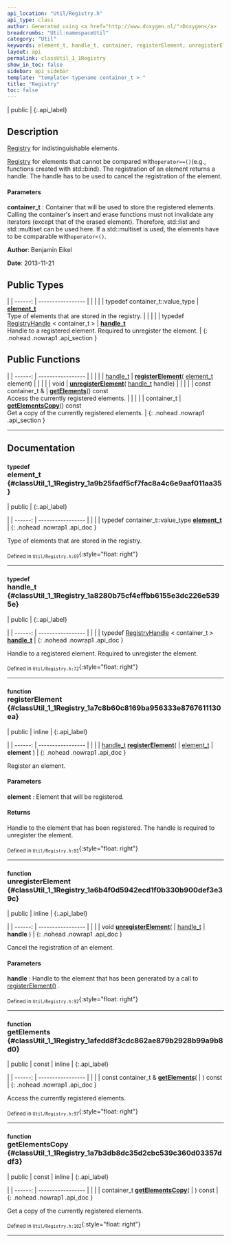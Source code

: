 ```yaml
---
api_location: "Util/Registry.h"
api_type: class
author: Generated using <a href="http://www.doxygen.nl/">Doxygen</a>
breadcrumbs: "Util:namespaceUtil"
category: "Util"
keywords: element_t, handle_t, container, registerElement, unregisterElement, getElements, getElementsCopy
layout: api
permalink: classUtil_1_1Registry
show_in_toc: false
sidebar: api_sidebar
template: "template< typename container_t > "
title: "Registry"
toc: false
---
```


| public |
{:.api_label}

## Description

[Registry](classUtil_1_1Registry) for indistinguishable elements.

 [Registry](classUtil_1_1Registry) for elements that cannot be compared with`operator==()`(e.g., functions created with std::bind). The registration of an element returns a handle. The handle has to be used to cancel the registration of the element.


#### Parameters
**container_t**
:  Container that will be used to store the registered elements. Calling the container's insert and erase functions must not invalidate any iterators (except that of the erased element). Therefore, std::list and std::multiset can be used here. If a std::multiset is used, the elements have to be comparable with`operator<()`.





**Author**: Benjamin Eikel



**Date**: 2013-11-21





## Public Types

|
| ------: | ----------------- |
|  | |
| typedef container_t::value_type | **[element_t](#classUtil_1_1Registry_1a9b25fadf5cf7fac8a4c6e9aaf011aa35)**  <br/> Type of elements that are stored in the registry. |
|  | |
| typedef [RegistryHandle](classUtil_1_1RegistryHandle) < container_t > | **[handle_t](#classUtil_1_1Registry_1a8280b75cf4effbb6155e3dc226e5395e)**  <br/> Handle to a registered element. Required to unregister the element. |
{: .nohead .nowrap1 .api_section }


## Public Functions

|
| ------: | ----------------- |
|  | |
| [handle_t](classUtil_1_1Registry#classUtil_1_1Registry_1a8280b75cf4effbb6155e3dc226e5395e) | **[registerElement](#classUtil_1_1Registry_1a7c8b60c8169ba956333e8767611130ea)**( [element_t](classUtil_1_1Registry#classUtil_1_1Registry_1a9b25fadf5cf7fac8a4c6e9aaf011aa35)  element) |
|  | |
| void | **[unregisterElement](#classUtil_1_1Registry_1a6b4f0d5942ecd1f0b330b900def3e39c)**( [handle_t](classUtil_1_1Registry#classUtil_1_1Registry_1a8280b75cf4effbb6155e3dc226e5395e)  handle) |
|  | |
| const container_t & | **[getElements](#classUtil_1_1Registry_1afedd8f3cdc862ae879b2928b99a9b8d0)**() const <br/> Access the currently registered elements. |
|  | |
| container_t | **[getElementsCopy](#classUtil_1_1Registry_1a7b3db8dc35d2cbc539c360d03357ddf3)**() const <br/> Get a copy of the currently registered elements. |
{: .nohead .nowrap1 .api_section }


-------------------------------------------------------------------

## Documentation

### <small>typedef</small><br/> element_t {#classUtil_1_1Registry_1a9b25fadf5cf7fac8a4c6e9aaf011aa35}

| public |
{:.api_label}

|
| ------: | ----------------- |
|  |
| typedef container_t::value_type **[element_t](#classUtil_1_1Registry_1a9b25fadf5cf7fac8a4c6e9aaf011aa35)**  |
{: .nohead .nowrap1 .api_doc }

Type of elements that are stored in the registry.





<sub>Defined in `Util/Registry.h:69`</sub>{:style="float: right"}

-------------------------------------------------------------------

### <small>typedef</small><br/> handle_t {#classUtil_1_1Registry_1a8280b75cf4effbb6155e3dc226e5395e}

| public |
{:.api_label}

|
| ------: | ----------------- |
|  |
| typedef [RegistryHandle](classUtil_1_1RegistryHandle) < container_t > **[handle_t](#classUtil_1_1Registry_1a8280b75cf4effbb6155e3dc226e5395e)**  |
{: .nohead .nowrap1 .api_doc }

Handle to a registered element. Required to unregister the element.





<sub>Defined in `Util/Registry.h:72`</sub>{:style="float: right"}

-------------------------------------------------------------------

### <small>function</small><br/> registerElement {#classUtil_1_1Registry_1a7c8b60c8169ba956333e8767611130ea}

| public | inline |
{:.api_label}

|
| ------: | ----------------- |
|  |
| [handle_t](classUtil_1_1Registry#classUtil_1_1Registry_1a8280b75cf4effbb6155e3dc226e5395e) **[registerElement](#classUtil_1_1Registry_1a7c8b60c8169ba956333e8767611130ea)**( |  [element_t](classUtil_1_1Registry#classUtil_1_1Registry_1a9b25fadf5cf7fac8a4c6e9aaf011aa35)  | **element** ) |
{: .nohead .nowrap1 .api_doc }



Register an element.


#### Parameters
**element**
:  Element that will be registered.




#### Returns
Handle to the element that has been registered. The handle is required to unregister the element.





<sub>Defined in `Util/Registry.h:81`</sub>{:style="float: right"}

-------------------------------------------------------------------

### <small>function</small><br/> unregisterElement {#classUtil_1_1Registry_1a6b4f0d5942ecd1f0b330b900def3e39c}

| public | inline |
{:.api_label}

|
| ------: | ----------------- |
|  |
| void **[unregisterElement](#classUtil_1_1Registry_1a6b4f0d5942ecd1f0b330b900def3e39c)**( |  [handle_t](classUtil_1_1Registry#classUtil_1_1Registry_1a8280b75cf4effbb6155e3dc226e5395e)  | **handle** ) |
{: .nohead .nowrap1 .api_doc }



Cancel the registration of an element.


#### Parameters
**handle**
:  Handle to the element that has been generated by a call to [registerElement()](classUtil_1_1Registry#classUtil_1_1Registry_1a7c8b60c8169ba956333e8767611130ea) .







<sub>Defined in `Util/Registry.h:92`</sub>{:style="float: right"}

-------------------------------------------------------------------

### <small>function</small><br/> getElements {#classUtil_1_1Registry_1afedd8f3cdc862ae879b2928b99a9b8d0}

| public | const | inline |
{:.api_label}

|
| ------: | ----------------- |
|  |
| const container_t & **[getElements](#classUtil_1_1Registry_1afedd8f3cdc862ae879b2928b99a9b8d0)**( |  ) const |
{: .nohead .nowrap1 .api_doc }

Access the currently registered elements.





<sub>Defined in `Util/Registry.h:97`</sub>{:style="float: right"}

-------------------------------------------------------------------

### <small>function</small><br/> getElementsCopy {#classUtil_1_1Registry_1a7b3db8dc35d2cbc539c360d03357ddf3}

| public | const | inline |
{:.api_label}

|
| ------: | ----------------- |
|  |
| container_t **[getElementsCopy](#classUtil_1_1Registry_1a7b3db8dc35d2cbc539c360d03357ddf3)**( |  ) const |
{: .nohead .nowrap1 .api_doc }

Get a copy of the currently registered elements.





<sub>Defined in `Util/Registry.h:102`</sub>{:style="float: right"}

-------------------------------------------------------------------

